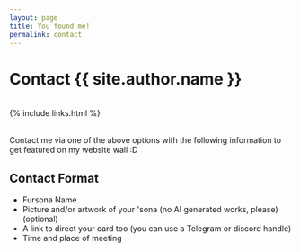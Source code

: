 ```yaml
---
layout: page
title: You found me!
permalink: contact
---
```


# Contact {{ site.author.name }}

<br>

<div class="jumbotron text-center">
{% include links.html %}
</div>

<br>

Contact me via one of the above options with the following information to get featured on my website wall :D

## Contact Format

- Fursona Name
- Picture and/or artwork of your 'sona (no AI generated works, please) (optional)
- A link to direct your card too (you can use a Telegram or discord handle)
- Time and place of meeting